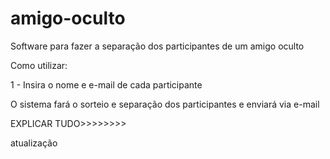 # amigo-oculto
Software para fazer a separação dos participantes de um amigo oculto

Como utilizar:

1 - Insira o nome e e-mail de cada participante

O sistema fará o sorteio e separação dos participantes e enviará via e-mail

EXPLICAR TUDO>>>>>>>>

atualização
